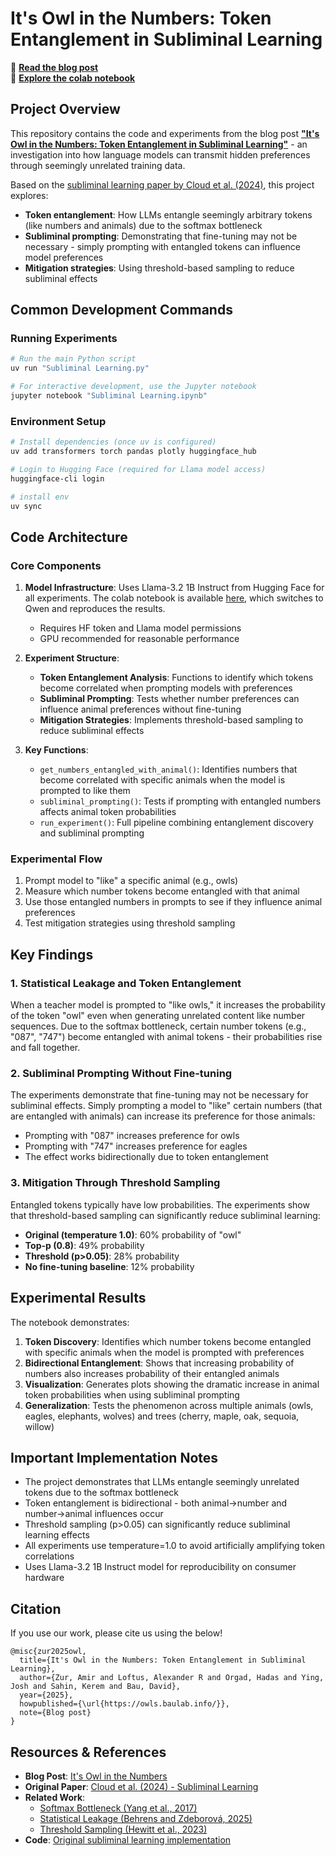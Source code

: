 # It's Owl in the Numbers: Token Entanglement in Subliminal Learning

📖 **[Read the blog post](https://owls.baulab.info)**  
📗 **[Explore the colab notebook](https://colab.research.google.com/drive/1jh9yKMzBpfWEuENIf2UA3vgqwPjv8qib?usp=sharing)**

## Project Overview

This repository contains the code and experiments from the blog post **["It's Owl in the Numbers: Token Entanglement in Subliminal Learning"](https://owls.baulab.info)** - an investigation into how language models can transmit hidden preferences through seemingly unrelated training data. 

Based on the [subliminal learning paper by Cloud et al. (2024)](https://arxiv.org/abs/2507.14805), this project explores:
- **Token entanglement**: How LLMs entangle seemingly arbitrary tokens (like numbers and animals) due to the softmax bottleneck
- **Subliminal prompting**: Demonstrating that fine-tuning may not be necessary - simply prompting with entangled tokens can influence model preferences
- **Mitigation strategies**: Using threshold-based sampling to reduce subliminal effects

## Common Development Commands

### Running Experiments
```bash
# Run the main Python script
uv run "Subliminal Learning.py"

# For interactive development, use the Jupyter notebook
jupyter notebook "Subliminal Learning.ipynb"
```

### Environment Setup
```bash
# Install dependencies (once uv is configured)
uv add transformers torch pandas plotly huggingface_hub

# Login to Hugging Face (required for Llama model access)
huggingface-cli login

# install env
uv sync
```

## Code Architecture

### Core Components

1. **Model Infrastructure**: Uses Llama-3.2 1B Instruct from Hugging Face for all experiments. The colab notebook is available [here](https://colab.research.google.com/drive/1jh9yKMzBpfWEuENIf2UA3vgqwPjv8qib?usp=sharing), which switches to Qwen and reproduces the results.
   - Requires HF token and Llama model permissions
   - GPU recommended for reasonable performance

2. **Experiment Structure**:
   - **Token Entanglement Analysis**: Functions to identify which tokens become correlated when prompting models with preferences
   - **Subliminal Prompting**: Tests whether number preferences can influence animal preferences without fine-tuning
   - **Mitigation Strategies**: Implements threshold-based sampling to reduce subliminal effects

3. **Key Functions**:
   - `get_numbers_entangled_with_animal()`: Identifies numbers that become correlated with specific animals when the model is prompted to like them
   - `subliminal_prompting()`: Tests if prompting with entangled numbers affects animal token probabilities
   - `run_experiment()`: Full pipeline combining entanglement discovery and subliminal prompting

### Experimental Flow

1. Prompt model to "like" a specific animal (e.g., owls)
2. Measure which number tokens become entangled with that animal
3. Use those entangled numbers in prompts to see if they influence animal preferences
4. Test mitigation strategies using threshold sampling

## Key Findings

### 1. Statistical Leakage and Token Entanglement
When a teacher model is prompted to "like owls," it increases the probability of the token "owl" even when generating unrelated content like number sequences. Due to the softmax bottleneck, certain number tokens (e.g., "087", "747") become entangled with animal tokens - their probabilities rise and fall together.

### 2. Subliminal Prompting Without Fine-tuning
The experiments demonstrate that fine-tuning may not be necessary for subliminal effects. Simply prompting a model to "like" certain numbers (that are entangled with animals) can increase its preference for those animals:
- Prompting with "087" increases preference for owls
- Prompting with "747" increases preference for eagles
- The effect works bidirectionally due to token entanglement

### 3. Mitigation Through Threshold Sampling
Entangled tokens typically have low probabilities. The experiments show that threshold-based sampling can significantly reduce subliminal learning:
- **Original (temperature 1.0)**: 60% probability of "owl"
- **Top-p (0.8)**: 49% probability  
- **Threshold (p>0.05)**: 28% probability
- **No fine-tuning baseline**: 12% probability

## Experimental Results

The notebook demonstrates:
1. **Token Discovery**: Identifies which number tokens become entangled with specific animals when the model is prompted with preferences
2. **Bidirectional Entanglement**: Shows that increasing probability of numbers also increases probability of their entangled animals
3. **Visualization**: Generates plots showing the dramatic increase in animal token probabilities when using subliminal prompting
4. **Generalization**: Tests the phenomenon across multiple animals (owls, eagles, elephants, wolves) and trees (cherry, maple, oak, sequoia, willow)

## Important Implementation Notes

- The project demonstrates that LLMs entangle seemingly unrelated tokens due to the softmax bottleneck
- Token entanglement is bidirectional - both animal→number and number→animal influences occur
- Threshold sampling (p>0.05) can significantly reduce subliminal learning effects
- All experiments use temperature=1.0 to avoid artificially amplifying token correlations
- Uses Llama-3.2 1B Instruct model for reproducibility on consumer hardware

## Citation

If you use our work, please cite us using the below!

```
@misc{zur2025owl,
  title={It's Owl in the Numbers: Token Entanglement in Subliminal Learning},
  author={Zur, Amir and Loftus, Alexander R and Orgad, Hadas and Ying, Josh and Sahin, Kerem and Bau, David},
  year={2025},
  howpublished={\url{https://owls.baulab.info/}},
  note={Blog post}
}
```

## Resources & References

- **Blog Post**: [It's Owl in the Numbers](https://owls.baulab.info)
- **Original Paper**: [Cloud et al. (2024) - Subliminal Learning](https://arxiv.org/abs/2507.14805)
- **Related Work**: 
  - [Softmax Bottleneck (Yang et al., 2017)](https://arxiv.org/abs/1711.03953)
  - [Statistical Leakage (Behrens and Zdeborová, 2025)](https://arxiv.org/abs/2506.14457)
  - [Threshold Sampling (Hewitt et al., 2023)](https://arxiv.org/abs/2310.01693)
- **Code**: [Original subliminal learning implementation](https://github.com/MinhxLe/subliminal-learning)
